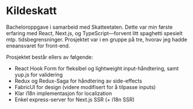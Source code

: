 # Kildeskatt
Bacheloroppgave i samarbeid med Skatteetaten. Dette var min første erfaring med React, Next.js, og TypeScript—forvent litt spaghetti spesielt mtp. tidsbegrensninger. Prosjektet var i en gruppe på tre, hvorav jeg hadde eneansvaret for front-end.

Prosjektet består ellers av følgende:
* React Hook Form for fleksibel og lightweight input-håndtering, samt yup.js for validering
* Redux og Redux-Saga for håndtering av side-effects
* FabricUI for design (videre modifisert for å tilpasse inputs)
* Klar i18n implementasjon for localization
* Enkel express-server for Next.js SSR (+ i18n SSR)
